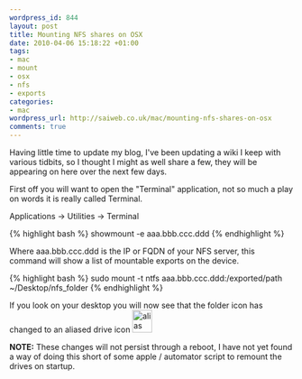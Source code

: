 ```yaml
--- 
wordpress_id: 844
layout: post
title: Mounting NFS shares on OSX
date: 2010-04-06 15:18:22 +01:00
tags: 
- mac
- mount
- osx
- nfs
- exports
categories: 
- mac
wordpress_url: http://saiweb.co.uk/mac/mounting-nfs-shares-on-osx
comments: true
---
```

Having little time to update my blog, I've been updating a wiki I keep with various tidbits, so I thought I might as well share a few, they will be appearing on here over the next few days.

First off you will want to open the "Terminal" application, not so much a play on words it is really called Terminal.

Applications -> Utilities -> Terminal

{% highlight bash %}
showmount -e aaa.bbb.ccc.ddd
{% endhighlight %}

Where aaa.bbb.ccc.ddd is the IP or FQDN of your NFS server, this command will show a list of mountable exports on the device.

{% highlight bash %}
sudo mount -t ntfs aaa.bbb.ccc.ddd:/exported/path ~/Desktop/nfs_folder
{% endhighlight %}

If you look on your desktop you will now see that the folder icon has changed to an aliased drive icon <a href="http://blog.oneiroi.co.uk/uploads/2010/04/2010-04-06_1615.png"><img src="http://blog.oneiroi.co.uk/uploads/2010/04/2010-04-06_1615.png" alt="alias drive icon" title="mac ALIAS drive" width="35" height="40" class="alignnone size-full wp-image-845" /></a>

<strong>
NOTE:</strong> These changes will not persist through a reboot, I have not yet found a way of doing this short of some apple / automator script to remount the drives on startup.
